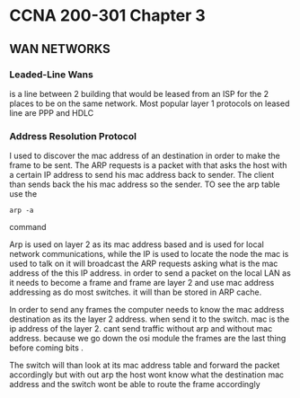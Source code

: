 # CCNA 200-301 Chapter 3



## WAN NETWORKS

### Leaded-Line Wans

is a line between 2 building that would be leased from an ISP for the 2 places to be on the same network.
Most popular layer 1 protocols on leased line are PPP and HDLC

### Address Resolution Protocol 

I used to discover the mac address of an destination in order to make the frame to be sent.
The ARP requests is a packet with that asks the host with a certain IP address to send his mac address back to sender. 
The client than sends back the his mac address so the sender.
TO see the arp table use the

```
arp -a
```

command

Arp is used on layer 2 as its mac address based and is used for local network communications, while the IP is used to locate the node the mac is used to talk on it will broadcast the ARP requests asking what is the mac address of the this IP address. in order to send a packet on the local LAN as it needs to become a frame and frame are layer 2 and use mac address addressing as do most switches. it will than be stored in ARP cache.

In order to send any frames the computer needs to know the mac address destination as its the layer 2 address. when send it to the switch. mac is the ip address of the layer 2. cant send traffic without arp and without mac address. because we go down the osi module the frames are the last thing before coming bits .

The switch will than look at its mac address table and forward the packet accordingly but with out arp the host wont know what the destination mac address and the switch wont be able to route the frame accordingly 

